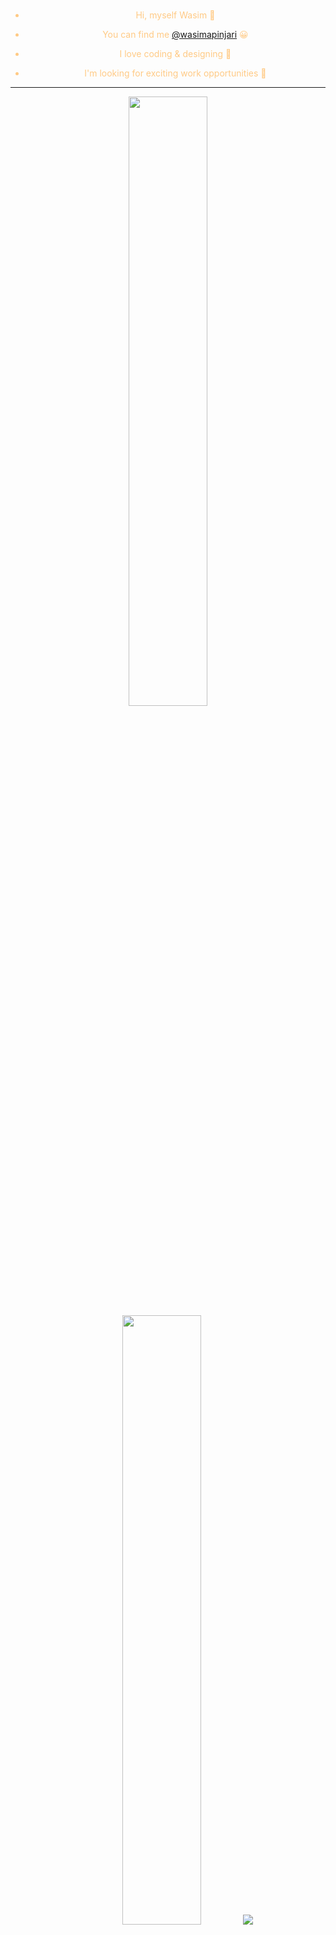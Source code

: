 <center style="color: #ffca85;">
 
  <!-- 
  
  ## <p align=center><span style="color: MediumSlateBlue;">&mdash;</span>&nbsp;&nbsp;<img height="120%" src="https://user-images.githubusercontent.com/1612112/213943678-c34cb1a9-94f9-4be0-86dd-8e2227fa4b8c.gif" alt="hello" align="center"  style="border: 1px solid #ffca85;">&nbsp;&nbsp;<span style="color: MediumSlateBlue;">&mdash;</span></p>

  ### <p align="center">Hi, myself Wasim 👋</p>

  ### <p align="center">You can find me <a href="https://wasimapinjari.bio.link" style="color: MediumSlateBlue; text-decoration: none; border-bottom: 2px solid MediumSlateBlue; padding-bottom: 2px; font-size: inherit; font-weight: inherit;">@wasimapinjari </a>😀</p>

  ### <p align="center">I love coding & designing 🥰</p>

  ### <p align="center">I'm looking for exciting work opportunities 💞️</p> 
  
  -->
  <br />
  
  - Hi, myself Wasim 👋

  - You can find me [@wasimapinjari](https://wasimapinjari.bio.link) 😀

  - I love coding & designing 🥰

  - I'm looking for exciting work opportunities 💞️

  <hr color=MediumSlateBlue>

  <p align="center">
    <img height="50%" width="auto" src ="https://github-readme-stats.vercel.app/api?username=wasimapinjari&show_icons=true&count_private=true&theme=aura&hide_border=true&hide=issues,contribs&bg_color=00000000">
    <img height="50%" width="auto" src ="https://github-readme-stats.vercel.app/api/top-langs/?username=wasimapinjari&layout=compact&hide_border=true&theme=aura&bg_color=00000000&langs_count=6">
    <img src ="https://github-readme-streak-stats.herokuapp.com?user=wasimapinjari&theme=aura&hide_border=true&background=FFFFFF00">
  </p>

  <hr color=MediumSlateBlue>

  ### <p align="center"><span style="color: MediumSlateBlue;">&mdash;</span><span style="color: #ffca85;"> Links </span><span style="color: MediumSlateBlue;">&mdash;</span></p>

  <p align="center">
    <a href="mailto:wasimapinjari@gmail.com"><img src="https://img.shields.io/badge/gmail-red.svg?&amp;style=for-the-badge&amp;logo=gmail&amp;logoColor=white" alt="Gmail"></a><a href="https://twitter.com/wasimapinjari"><img src="https://img.shields.io/badge/twitter-%231DA1F2.svg?&amp;style=for-the-badge&amp;logo=twitter&amp;logoColor=white" alt="Twitter"></a><a href="https://linkedin.com/in/wasimapinjari"><img src="https://img.shields.io/badge/linkedin-%230077B5.svg?&amp;style=for-the-badge&amp;logo=linkedin&amp;logoColor=white" alt="LinkedIn"></a><a href="https://linkedin.com/in/wasimapinjari"><img src="https://img.shields.io/badge/codepen-blue.svg?&amp;style=for-the-badge&amp;logo=codepen&amp;logoColor=white" alt="CodePen"></a><a href="https://wasimapinjari.netlify.app"><img src="https://img.shields.io/badge/website-royalblue.svg?&amp;style=for-the-badge&amp;logo=academia&amp;logoColor=white" alt="Website"></a><a href="https://dev.to/wasimapinjari"><img src="https://img.shields.io/badge/DEV.TO-blue.svg?&amp;style=for-the-badge&amp;logo=dev.to&amp;logoColor=white" alt="Dev.to"></a><a href="https://wasimapinjari.substack.com"><img src="https://img.shields.io/badge/Newsletter-orangered.svg?&amp;style=for-the-badge&amp;logo=minutemailer&amp;logoColor=white" alt="Wasim&#39;s Substack"></a><a href="https://instagram.com/wasimapinjari"><img src="https://img.shields.io/badge/instagram-deeppink.svg?&amp;style=for-the-badge&amp;logo=instagram&amp;logoColor=white" alt="Instagram"></a><a href="https://github.com/sponsors/wasimapinjari"><img src="https://img.shields.io/badge/sponsor-pink.svg?&amp;style=for-the-badge&amp;logo=undertale&amp;logoColor=333" alt="Github"></a>
  </p>

  ### <p align="center"><span style="color: MediumSlateBlue;">&mdash;</span><span style="color: #ffca85;"> Skills </span><span style="color: MediumSlateBlue;">&mdash;</span></p>

  <p align="center">
    <img src="https://img.shields.io/badge/HTML5-E34F26?style=for-the-badge&amp;logo=dev.to&amp;logoColor=white" alt="HTML5"><img src="https://img.shields.io/badge/CSS3-blue?style=for-the-badge&amp;logo=css3&amp;logoColor=white" alt="CSS3"><img src="https://img.shields.io/badge/JavaScript-F7DF1E?logo=javascript&amp;logoColor=black&amp;style=for-the-badge" alt="JavaScript"><img src="https://img.shields.io/badge/TypeScript-3178C6?logo=typescript&amp;logoColor=white&amp;style=for-the-badge" alt="TypeScript"><img src="https://img.shields.io/badge/Sass-CC6699?style=for-the-badge&amp;logo=sass&amp;logoColor=white" alt="Sass"><img src="https://img.shields.io/badge/React-61DAFB?logo=react&amp;logoColor=black&amp;style=for-the-badge" alt="React"><img src="https://img.shields.io/badge/NextJS-blue?logo=next.js&amp;logoColor=white&amp;style=for-the-badge" alt="NextJS"><img src="https://img.shields.io/badge/React%20router-crimson?style=for-the-badge&amp;logo=reactrouter&amp;logoColor=white" alt="React Router"><img src="https://img.shields.io/badge/Redux-mediumslateblue?style=for-the-badge&amp;logo=redux&amp;logoColor=white" alt="Redux"><img src="https://img.shields.io/badge/React Query-crimson?style=for-the-badge&amp;logo=reactquery&amp;logoColor=white" alt="React Query"><img src="https://img.shields.io/badge/CSS%20modules-blue?style=for-the-badge&amp;logo=cssmodules&amp;logoColor=white" alt="CSS Modules"><img src="https://img.shields.io/badge/Styled Components-pink?style=for-the-badge&amp;logo=styledcomponents&amp;logoColor=black" alt="Styled Components"><img src="https://img.shields.io/badge/Tailwind CSS-61DAFB?style=for-the-badge&amp;logo=tailwindcss&amp;logoColor=black" alt="Tailwind CSS"><img src="https://img.shields.io/badge/Framer Motion -blue?style=for-the-badge&amp;logo=framer&amp;logoColor=white" alt="Framer Motion"><img src="https://img.shields.io/badge/Supabase-6ee7b7?style=for-the-badge&amp;logo=supabase&amp;logoColor=black" alt="Supabase"><img src="https://img.shields.io/badge/MySQL-gold?style=for-the-badge&amp;logo=mysql&amp;logoColor=black" alt="MySQL"><img src="https://img.shields.io/badge/MongoDB-47A248?logo=mongodb&amp;logoColor=white&amp;style=for-the-badge" alt="MongoDB"><img src="https://img.shields.io/badge/Mongoose-brown?style=for-the-badge&amp;logo=mongoose&amp;logoColor=white" alt="Mongoose"><img src="https://img.shields.io/badge/Git-F05032?style=for-the-badge&amp;logo=git&amp;logoColor=white" alt="Git"><img src="https://img.shields.io/badge/Node-43853d?style=for-the-badge&amp;logo=Node.js&amp;logoColor=white" alt="Node"><img src="https://img.shields.io/badge/Express-blue?style=for-the-badge&amp;logo=express&amp;logoColor=white" alt="Express"><img src="https://img.shields.io/badge/NPM-CB3837?style=for-the-badge&amp;logo=npm&amp;logoColor=white" alt="NPM"><img src="https://img.shields.io/badge/Vite-gold?style=for-the-badge&amp;logo=vite&amp;logoColor=black" alt="Vite"><img src="https://img.shields.io/badge/PHP-slateblue?style=for-the-badge&amp;logo=php&amp;logoColor=white" alt="PHP"><img src="https://img.shields.io/badge/WordPress-blue?style=for-the-badge&amp;logo=wordpress&amp;logoColor=white" alt="WordPress"><img src="https://img.shields.io/badge/Bootstrap-c29ffa?style=for-the-badge&amp;logo=Bootstrap&amp;logoColor=black" alt="Bootstrap"><img src="https://img.shields.io/badge/jQuery-blue?style=for-the-badge&amp;logo=jquery&amp;logoColor=white" alt="jQuery"><img src="https://img.shields.io/badge/Nunjucks-darkgreen?style=for-the-badge&amp;logo=nunjucks&amp;logoColor=white" alt="Nunjucks"><img src="https://img.shields.io/badge/VSCode-007ACC?logo=visualstudiocode&amp;logoColor=white&amp;style=for-the-badge" alt="Visual Studio Code"><img src="https://img.shields.io/badge/Bash-4EAA25?logo=gnubash&amp;logoColor=white&amp;style=for-the-badge" alt="Bash"><img src="https://img.shields.io/badge/Figma-blue?style=for-the-badge&amp;logo=Figma&amp;logoColor=white" alt="Figma"><img src="https://img.shields.io/badge/Adobe%20Creative%20Cloud-crimson?style=for-the-badge&amp;logo=adobecreativecloud&amp;logoColor=white" alt="Adobe Creative Cloud"><img src="https://img.shields.io/badge/Vim-57A143?logo=vim&amp;logoColor=white&amp;style=for-the-badge" alt="Vim"><img src="https://img.shields.io/badge/Linux-FCC624?logo=Linux&amp;logoColor=black&amp;style=for-the-badge" alt="Linux">
  </p>

  ### <p align="center"><span style="color: MediumSlateBlue;">&mdash;</span><span style="color: #ffca85;"> Projects </span><span style="color: MediumSlateBlue;">&mdash;</span></p>

  <p align="center">
    <a href="https://github.com/wasimapinjari/event-pass"><img src="https://img.shields.io/badge/Event%20Pass-gold?&amp;logoColor=black&amp;style=for-the-badge" alt="Event Pass"></a><a href="https://github.com/wasimapinjari/w-crypt"><img src="https://img.shields.io/badge/W&mdash;Crypt-mediumslateblue?&amp;logoColor=black&amp;style=for-the-badge" alt="W-Crypt"></a>
  </p>

  <!-- 
  **Funny 🤣**
  
  <br>
  <p align="center"><img src="https://i.giphy.com/RThN0hOS2GO4M.gif" /></p> 

  wasimapinjari/wasimapinjari is a ✨ special ✨ repository because its `README.md` (this file) appears on your GitHub profile.

  You can click the Preview link to take a look at your changes.
  --->
</center>
